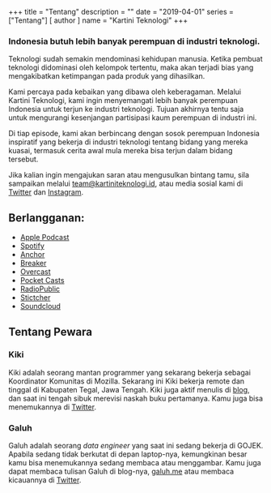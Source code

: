 +++
title = "Tentang"
description = ""
date = "2019-04-01"
series = ["Tentang"]
[ author ]
  name = "Kartini Teknologi"
+++

### Indonesia butuh lebih banyak perempuan di industri teknologi.
Teknologi sudah semakin mendominasi kehidupan manusia. Ketika pembuat teknologi didominasi oleh kelompok tertentu, maka akan terjadi bias yang mengakibatkan ketimpangan pada produk yang dihasilkan.

Kami percaya pada kebaikan yang dibawa oleh keberagaman. Melalui Kartini Teknologi, kami ingin menyemangati lebih banyak perempuan Indonesia untuk terjun ke industri teknologi. Tujuan akhirnya tentu saja untuk mengurangi kesenjangan partisipasi kaum perempuan di industri ini.

Di tiap episode, kami akan berbincang dengan sosok perempuan Indonesia inspiratif yang bekerja di industri teknologi tentang bidang yang mereka kuasai, termasuk cerita awal mula mereka bisa terjun dalam bidang tersebut.

Jika kalian ingin mengajukan saran atau mengusulkan bintang tamu, sila sampaikan melalui [team@kartiniteknologi.id](mailto:team@kartiniteknologi.id), atau media sosial kami di [Twitter](https://twitter.com/kartini_tech) dan [Instagram](http://instagram.com/kartiniteknologi).

## Berlangganan:
- [Apple Podcast](https://podcasts.apple.com/us/podcast/kartini-teknologi/id1459757397?uo=4)
- [Spotify](https://open.spotify.com/show/1vLCiFbZdvfAkcprdKbbqI?si=feQ9g3SFQQaLIJrEe5DOcQ)
- [Anchor](https://anchor.fm/kartini-teknologi)
- [Breaker](https://www.breaker.audio/kartini-teknologi)
- [Overcast](https://overcast.fm/itunes1459719839/kartini-teknologi)
- [Pocket Casts](https://pca.st/yr21)
- [RadioPublic](https://radiopublic.com/kartini-teknologi-G2M4rR)
- [Stictcher](https://www.stitcher.com/podcast/anchor-podcasts/kartini-teknologi)
- [Soundcloud](https://soundcloud.com/kartiniteknologi)

## Tentang Pewara
### Kiki
Kiki adalah seorang mantan programmer yang sekarang bekerja sebagai Koordinator Komunitas di Mozilla. Sekarang ini Kiki bekerja remote dan tinggal di Kabupaten Tegal, Jawa Tengah. Kiki juga aktif menulis di [blog](https://kelimuttu.co/), dan saat ini tengah sibuk merevisi naskah buku pertamanya. Kamu juga bisa menemukannya di [Twitter](https://twitter.com/kelimuttu).

### Galuh
Galuh adalah seorang *data engineer* yang saat ini sedang bekerja di GOJEK. Apabila sedang tidak berkutat di depan laptop-nya, kemungkinan besar kamu bisa menemukannya sedang membaca atau menggambar. Kamu juga dapat membaca tulisan Galuh di blog-nya, [galuh.me](http://galuh.me) atau membaca kicauannya di [Twitter](https://twitter.com/galuhsahid).